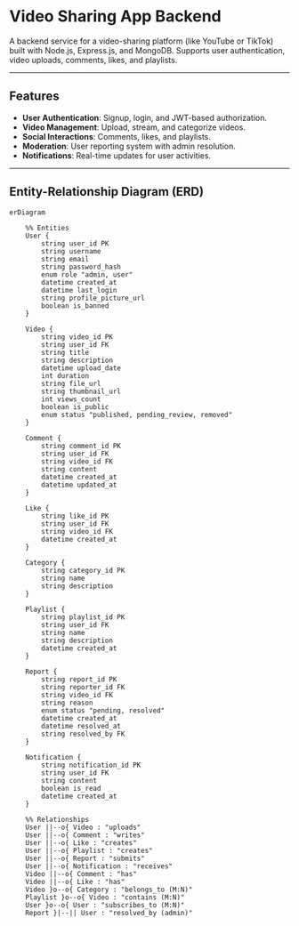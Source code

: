 # Video Sharing App Backend

A backend service for a video-sharing platform (like YouTube or TikTok) built with Node.js, Express.js, and MongoDB. Supports user authentication, video uploads, comments, likes, and playlists.

---

## Features
- **User Authentication**: Signup, login, and JWT-based authorization.
- **Video Management**: Upload, stream, and categorize videos.
- **Social Interactions**: Comments, likes, and playlists.
- **Moderation**: User reporting system with admin resolution.
- **Notifications**: Real-time updates for user activities.

---

## Entity-Relationship Diagram (ERD)
```mermaid
erDiagram

    %% Entities
    User {
        string user_id PK
        string username
        string email
        string password_hash
        enum role "admin, user"
        datetime created_at
        datetime last_login
        string profile_picture_url
        boolean is_banned
    }

    Video {
        string video_id PK
        string user_id FK
        string title
        string description
        datetime upload_date
        int duration
        string file_url
        string thumbnail_url
        int views_count
        boolean is_public
        enum status "published, pending_review, removed"
    }

    Comment {
        string comment_id PK
        string user_id FK
        string video_id FK
        string content
        datetime created_at
        datetime updated_at
    }

    Like {
        string like_id PK
        string user_id FK
        string video_id FK
        datetime created_at
    }

    Category {
        string category_id PK
        string name
        string description
    }

    Playlist {
        string playlist_id PK
        string user_id FK
        string name
        string description
        datetime created_at
    }

    Report {
        string report_id PK
        string reporter_id FK
        string video_id FK
        string reason
        enum status "pending, resolved"
        datetime created_at
        datetime resolved_at
        string resolved_by FK
    }

    Notification {
        string notification_id PK
        string user_id FK
        string content
        boolean is_read
        datetime created_at
    }

    %% Relationships
    User ||--o{ Video : "uploads"
    User ||--o{ Comment : "writes"
    User ||--o{ Like : "creates"
    User ||--o{ Playlist : "creates"
    User ||--o{ Report : "submits"
    User ||--o{ Notification : "receives"
    Video ||--o{ Comment : "has"
    Video ||--o{ Like : "has"
    Video }o--o{ Category : "belongs_to (M:N)"
    Playlist }o--o{ Video : "contains (M:N)"
    User }o--o{ User : "subscribes_to (M:N)"
    Report }|--|| User : "resolved_by (admin)"
    